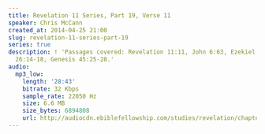 ```yaml
---
title: Revelation 11 Series, Part 19, Verse 11
speaker: Chris McCann
created_at: 2014-04-25 21:00
slug: revelation-11-series-part-19
series: true
description: ! 'Passages covered: Revelation 11:11, John 6:63, Ezekiel 2:1-4, Acts
  26:14-18, Genesis 45:25-28.'
audio:
  mp3_low:
    length: '28:43'
    bitrate: 32 Kbps
    sample_rate: 22050 Hz
    size: 6.6 MB
    size_bytes: 6894808
    url: http://audiocdn.ebiblefellowship.com/studies/revelation/chapter-11/2014.04.25_McCann_-_Revelation_11_Series_Part_19.mp3
---
```

